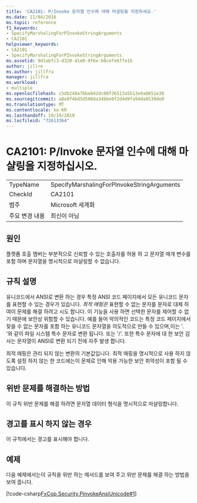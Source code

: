 ```yaml
---
title: 'CA2101: P/Invoke 문자열 인수에 대해 마샬링을 지정하세요.'
ms.date: 11/04/2016
ms.topic: reference
f1_keywords:
- SpecifyMarshalingForPInvokeStringArguments
- CA2101
helpviewer_keywords:
- CA2101
- SpecifyMarshalingForPInvokeStringArguments
ms.assetid: 9d1abfc3-d320-41e0-9f6e-60cefe6ffe1b
author: jillre
ms.author: jillfra
manager: jillfra
ms.workload:
- multiple
ms.openlocfilehash: c5db248a7bbe042dc00f36513a5b13e9a8651e30
ms.sourcegitcommit: a8e8f4bd5d508da34bbe9f2d4d9fa94da0539de0
ms.translationtype: MT
ms.contentlocale: ko-KR
ms.lasthandoff: 10/19/2019
ms.locfileid: "72613364"
---
```

# <a name="ca2101-specify-marshaling-for-pinvoke-string-arguments"></a>CA2101: P/Invoke 문자열 인수에 대해 마샬링을 지정하십시오.

|||
|-|-|
|TypeName|SpecifyMarshalingForPInvokeStringArguments|
|CheckId|CA2101|
|범주|Microsoft 세계화|
|주요 변경 내용|최신이 아님|

## <a name="cause"></a>원인
플랫폼 호출 멤버는 부분적으로 신뢰할 수 있는 호출자를 허용 하 고 문자열 매개 변수를 포함 하며 문자열을 명시적으로 마샬링할 수 없습니다.

## <a name="rule-description"></a>규칙 설명
유니코드에서 ANSI로 변환 하는 경우 특정 ANSI 코드 페이지에서 모든 유니코드 문자를 표현할 수 있는 경우가 있습니다. *최적 매핑은* 표현할 수 없는 문자를 문자로 대체 하 여이 문제를 해결 하려고 시도 합니다. 이 기능을 사용 하면 선택한 문자를 제어할 수 없기 때문에 보안상 위험할 수 있습니다. 예를 들어 악의적인 코드는 특정 코드 페이지에서 찾을 수 없는 문자를 포함 하는 유니코드 문자열을 의도적으로 만들 수 있으며,이는 '. '와 같이 파일 시스템 특수 문자로 변환 됩니다. 또는 '/'. 또한 특수 문자에 대 한 보안 검사는 문자열이 ANSI로 변환 되기 전에 자주 발생 합니다.

최적 매핑은 관리 되지 않는 변환의 기본값입니다. 최적 매핑을 명시적으로 사용 하지 않도록 설정 하지 않는 한 코드에는이 문제로 인해 악용 가능한 보안 취약성이 포함 될 수 있습니다.

## <a name="how-to-fix-violations"></a>위반 문제를 해결하는 방법
이 규칙 위반 문제를 해결 하려면 문자열 데이터 형식을 명시적으로 마샬링합니다.

## <a name="when-to-suppress-warnings"></a>경고를 표시 하지 않는 경우
이 규칙에서는 경고를 표시해야 합니다.

## <a name="example"></a>예제
다음 예제에서는이 규칙을 위반 하는 메서드를 보여 주고 위반 문제를 해결 하는 방법을 보여 줍니다.

[!code-csharp[FxCop.Security.PinvokeAnsiUnicode#1](../code-quality/codesnippet/CSharp/ca2101-specify-marshaling-for-p-invoke-string-arguments_1.cs)]
